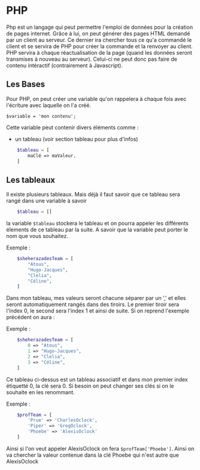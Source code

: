 # PHP

Php est un langage qui peut permettre l'emploi de données pour la création de pages internet. Grâce à lui, on peut générer des pages HTML demandé par un client au serveur. Ce dernier ira chercher tous ce qu'a commandé le client et se servira de PHP pour créer la commande et la renvoyer au client. PHP servira à chaque réactualisation de la page (quand les données seront transmises à nouveau au serveur). Celui-ci ne peut donc pas faire de contenu intéractif (contrairement à Javascript).

## Les Bases

Pour PHP, on peut créer une variable qu'on rappelera à chaque fois avec l'écriture avec laquelle on l'a créé.

`$variable = 'mon contenu';`

Cette variable peut contenir divers éléments comme :

- un tableau (voir section tableau pour plus d'infos)

```php
    $tableau = [
        maClé => maValeur,
    ]
```

## Les tableaux

Il existe plusieurs tableaux. Mais déjà il faut savoir que ce tableau sera rangé dans une variable à savoir

```php
    $tableau = []
```

la variable `$tableau` stockera le tableau et on pourra appeler les différents élements de ce tableau par la suite. A savoir que la variable peut porter le nom que vous souhaitez.

Exemple : 

```php
    $sheherazadesTeam = [
        "Atous",
        "Hugo-Jacques",
        "Clelia",
        "Céline",
    ]
```

Dans mon tableau, mes valeurs seront chacune séparer par un ',' et elles seront automatiquement rangés dans des tiroirs. Le premier tiroir sera l'index 0, le second sera l'index 1 et ainsi de suite. Si on reprend l'exemple précédent on aura :

Exemple : 

```php
    $sheherazadesTeam = [
        0 => "Atous",
        1 => "Hugo-Jacques",
        2 => "Clelia",
        3 => "Céline",
    ]
```

Ce tableau ci-dessus est un tableau associatif et dans mon premier index étiquetté 0, la clé sera 0. Si besoin on peut changer ses clés si on le souhaite en les renommant.

Exemple : 

```php
    $profTeam = [
        'Prue' => 'CharlesOclock',
        'Piper' => 'GregOclock',
        'Phoebe' => 'AlexisOclock'
    ]
```

Ainsi si l'on veut appeler AlexisOclock on fera `$profTeam['Phoebe']`. Ainsi on va chercher la valeur contenue dans la clé Phoebe qui n'est autre que AlexisOclock